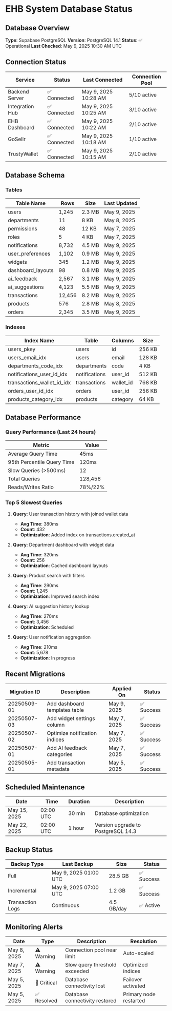 # EHB System Database Status

## Database Overview

**Type**: Supabase PostgreSQL
**Version**: PostgreSQL 14.1
**Status**: ✅ Operational
**Last Checked**: May 9, 2025 10:30 AM UTC

## Connection Status

| Service | Status | Last Connected | Connection Pool |
|---------|--------|----------------|----------------|
| Backend Server | ✅ Connected | May 9, 2025 10:28 AM | 5/10 active |
| Integration Hub | ✅ Connected | May 9, 2025 10:25 AM | 3/10 active |
| EHB Dashboard | ✅ Connected | May 9, 2025 10:22 AM | 2/10 active |
| GoSellr | ✅ Connected | May 9, 2025 10:18 AM | 1/10 active |
| TrustyWallet | ✅ Connected | May 9, 2025 10:15 AM | 2/10 active |

## Database Schema

### Tables

| Table Name | Rows | Size | Last Updated |
|------------|------|------|-------------|
| users | 1,245 | 2.3 MB | May 9, 2025 |
| departments | 11 | 8 KB | May 8, 2025 |
| permissions | 48 | 12 KB | May 7, 2025 |
| roles | 5 | 4 KB | May 7, 2025 |
| notifications | 8,732 | 4.5 MB | May 9, 2025 |
| user_preferences | 1,102 | 0.9 MB | May 9, 2025 |
| widgets | 345 | 1.2 MB | May 9, 2025 |
| dashboard_layouts | 98 | 0.8 MB | May 9, 2025 |
| ai_feedback | 2,567 | 3.1 MB | May 9, 2025 |
| ai_suggestions | 4,123 | 5.5 MB | May 9, 2025 |
| transactions | 12,456 | 8.2 MB | May 9, 2025 |
| products | 576 | 2.8 MB | May 8, 2025 |
| orders | 2,345 | 3.5 MB | May 9, 2025 |

### Indexes

| Index Name | Table | Columns | Size |
|------------|-------|---------|------|
| users_pkey | users | id | 256 KB |
| users_email_idx | users | email | 128 KB |
| departments_code_idx | departments | code | 4 KB |
| notifications_user_id_idx | notifications | user_id | 512 KB |
| transactions_wallet_id_idx | transactions | wallet_id | 768 KB |
| orders_user_id_idx | orders | user_id | 256 KB |
| products_category_idx | products | category | 64 KB |

## Database Performance

### Query Performance (Last 24 hours)

| Metric | Value |
|--------|-------|
| Average Query Time | 45ms |
| 95th Percentile Query Time | 120ms |
| Slow Queries (>500ms) | 12 |
| Total Queries | 128,456 |
| Reads/Writes Ratio | 78%/22% |

### Top 5 Slowest Queries

1. **Query**: User transaction history with joined wallet data
   - **Avg Time**: 380ms
   - **Count**: 432
   - **Optimization**: Added index on transactions.created_at

2. **Query**: Department dashboard with widget data
   - **Avg Time**: 320ms
   - **Count**: 256
   - **Optimization**: Cached dashboard layouts

3. **Query**: Product search with filters
   - **Avg Time**: 290ms
   - **Count**: 1,245
   - **Optimization**: Improved search index

4. **Query**: AI suggestion history lookup
   - **Avg Time**: 270ms
   - **Count**: 3,456
   - **Optimization**: Scheduled

5. **Query**: User notification aggregation
   - **Avg Time**: 210ms
   - **Count**: 5,678
   - **Optimization**: In progress

## Recent Migrations

| Migration ID | Description | Applied On | Status |
|--------------|-------------|------------|--------|
| 20250509-01 | Add dashboard templates table | May 9, 2025 | ✅ Success |
| 20250507-03 | Add widget settings column | May 7, 2025 | ✅ Success |
| 20250507-02 | Optimize notification indices | May 7, 2025 | ✅ Success |
| 20250507-01 | Add AI feedback categories | May 7, 2025 | ✅ Success |
| 20250505-01 | Add transaction metadata | May 5, 2025 | ✅ Success |

## Scheduled Maintenance

| Date | Time | Duration | Description |
|------|------|----------|-------------|
| May 15, 2025 | 02:00 UTC | 30 min | Database optimization |
| May 22, 2025 | 02:00 UTC | 1 hour | Version upgrade to PostgreSQL 14.3 |

## Backup Status

| Backup Type | Last Backup | Size | Status |
|-------------|-------------|------|--------|
| Full | May 9, 2025 01:00 UTC | 28.5 GB | ✅ Success |
| Incremental | May 9, 2025 07:00 UTC | 1.2 GB | ✅ Success |
| Transaction Logs | Continuous | 4.5 GB/day | ✅ Active |

## Monitoring Alerts

| Date | Type | Description | Resolution |
|------|------|-------------|------------|
| May 8, 2025 | ⚠️ Warning | Connection pool near limit | Auto-scaled |
| May 7, 2025 | ⚠️ Warning | Slow query threshold exceeded | Optimized indices |
| May 5, 2025 | 🔴 Critical | Database connectivity lost | Failover activated |
| May 5, 2025 | ✅ Resolved | Database connectivity restored | Primary node restarted |